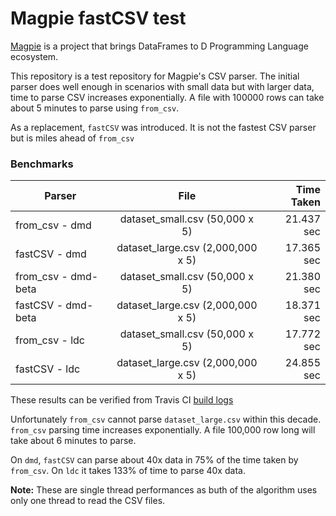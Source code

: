 # Magpie fastCSV test

[Magpie](https://github.com/Kriyszig/magpie) is a project that brings DataFrames to D Programming Language ecosystem.

This repository is a test repository for Magpie's CSV parser. The initial parser does well enough in scenarios with small data
but with larger data, time to parse CSV increases exponentially. A file with 100000 rows can take about 5 minutes to parse using
`from_csv`.

As a replacement, `fastCSV` was introduced. It is not the fastest CSV parser but is miles ahead of `from_csv`

### Benchmarks

| Parser              | File                              | Time Taken  |
| ------------------- |:---------------------------------:| -----------:|
| from_csv - dmd      | dataset_small.csv (50,000 x 5)    | 21.437 sec  |
| fastCSV - dmd       | dataset_large.csv (2,000,000 x 5) | 17.365 sec  |
| from_csv - dmd-beta | dataset_small.csv (50,000 x 5)    | 21.380 sec  |
| fastCSV - dmd-beta  | dataset_large.csv (2,000,000 x 5) | 18.371 sec  |
| from_csv - ldc      | dataset_small.csv (50,000 x 5)    | 17.772 sec  |
| fastCSV - ldc       | dataset_large.csv (2,000,000 x 5) | 24.855 sec  |

These results can be verified from Travis CI [build logs](https://travis-ci.com/Kriyszig/fastCSV/builds/116561067)

Unfortunately `from_csv` cannot parse `dataset_large.csv` within this decade. `from_csv` parsing time increases exponentially. A file
100,000 row long will take about 6 minutes to parse.

On `dmd`, `fastCSV` can parse about 40x data in 75% of the time taken by `from_csv`. On `ldc` it takes 133% of time to parse 40x
data.

<b>Note:</b> These are single thread performances as buth of the algorithm uses only one thread to read the CSV files. 
